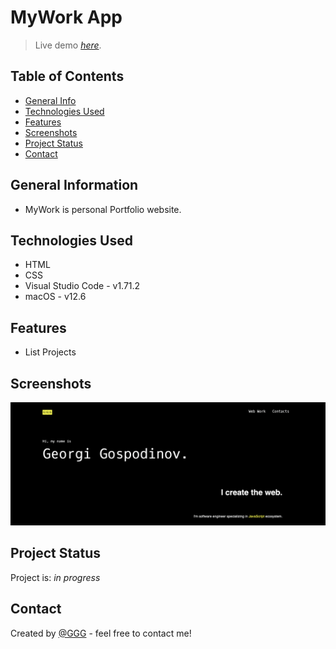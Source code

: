 # MyWork App
> Live demo [_here_](http://3gbg.s3-website.eu-west-2.amazonaws.com/#intro). <!-- If you have the project hosted somewhere, include the link here. -->

## Table of Contents
* [General Info](#general-information)
* [Technologies Used](#technologies-used)
* [Features](#features)
* [Screenshots](#screenshots)
* [Project Status](#project-status)
* [Contact](#contact)
<!-- * [License](#license) -->

## General Information
- MyWork is personal Portfolio website.

## Technologies Used
- HTML
- CSS
- Visual Studio Code - v1.71.2
- macOS - v12.6

## Features
- List Projects 

## Screenshots
![Example screenshot](./path/images/home.png)

## Project Status
Project is: _in progress_ 

## Contact
Created by [@GGG](http://3gbg.s3-website.eu-west-2.amazonaws.com/#intro) - feel free to contact me!

